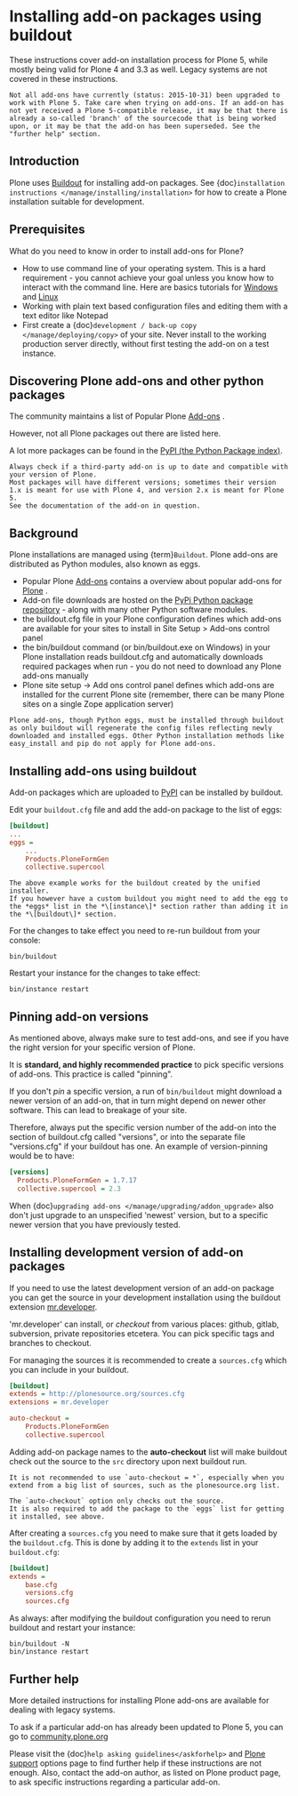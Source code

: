 # Installing add-on packages using buildout

These instructions cover add-on installation process for Plone 5, while mostly being valid for Plone 4 and 3.3 as well.
Legacy systems are not covered in these instructions.

```{note}
Not all add-ons have currently (status: 2015-10-31) been upgraded to work with Plone 5. Take care when trying on add-ons. If an add-on has not yet received a Plone 5-compatible release, it may be that there is already a so-called 'branch' of the sourcecode that is being worked upon, or it may be that the add-on has been superseded. See the "further help" section.
```

## Introduction

Plone uses [Buildout](http://www.buildout.org/) for installing add-on packages.
See {doc}`installation instructions </manage/installing/installation>` for how to create a Plone installation suitable for development.

## Prerequisites

What do you need to know in order to install add-ons for Plone?

- How to use command line of your operating system.
  This is a hard requirement - you cannot achieve your goal unless you know how to interact with the command line.
  Here are basics tutorials for [Windows](http://www.hacking-tutorial.com/tips-and-tricks/16-steps-tutorial-basic-command-prompt/) and [Linux](http://linuxcommand.org/learning_the_shell.php)
- Working with plain text based configuration files and editing them with a text editor like Notepad
- First create a {doc}`development / back-up copy </manage/deploying/copy>` of your site. Never install to the working production server directly, without first testing the add-on on a test instance.

## Discovering Plone add-ons and other python packages

The community maintains a list of Popular Plone [Add-ons](https://plone.org/download/add-ons/) .

However, not all Plone packages out there are listed here.

A lot more packages can be found in the [PyPI (the Python Package index)](https://pypi.python.org/pypi?:action=browse&show=all&c=518).

```{note}
Always check if a third-party add-on is up to date and compatible with your version of Plone.
Most packages will have different versions; sometimes their version 1.x is meant for use with Plone 4, and version 2.x is meant for Plone 5.
See the documentation of the add-on in question.
```

## Background

Plone installations are managed using {term}`Buildout`.
Plone add-ons are distributed as Python modules, also known as eggs.

- Popular Plone [Add-ons](https://plone.org/download/add-ons/) contains a overview about popular add-ons for [Plone](https://plone.org) .
- Add-on file downloads are hosted on the [PyPi Python package repository](https://pypi.python.org/pypi) - along with many other Python software modules.
- the buildout.cfg file in your Plone configuration defines which add-ons are available for your sites to install in Site Setup > Add-ons control panel
- the bin/buildout command (or bin/buildout.exe on Windows) in your Plone installation reads buildout.cfg and automatically downloads required packages when run - you do not need to download any Plone add-ons manually
- Plone site setup -> Add ons control panel defines which add-ons are installed for the current Plone site (remember, there can be many Plone sites on a single Zope application server)

```{note}
Plone add-ons, though Python eggs, must be installed through buildout as only buildout will regenerate the config files reflecting newly downloaded and installed eggs. Other Python installation methods like easy_install and pip do not apply for Plone add-ons.
```

## Installing add-ons using buildout

Add-on packages which are uploaded to [PyPI](https://pypi.python.org) can be installed by buildout.

Edit your `buildout.cfg` file and add the add-on package to the list
of eggs:

```ini
[buildout]
...
eggs =
    ...
    Products.PloneFormGen
    collective.supercool
```

```{note}
The above example works for the buildout created by the unified installer.
If you however have a custom buildout you might need to add the egg to the *eggs* list in the *\[instance\]* section rather than adding it in the *\[buildout\]* section.
```

For the changes to take effect you need to re-run buildout from your console:

```console
bin/buildout
```

Restart your instance for the changes to take effect:

```console
bin/instance restart
```

## Pinning add-on versions

As mentioned above, always make sure to test add-ons, and see if you have the right version for your specific version of Plone.

It is **standard, and highly recommended practice** to pick specific versions of add-ons. This practice is called "pinning".

If you don't *pin* a specific version, a run of `bin/buildout` might download a newer version of an add-on, that in turn might depend on newer other software. This can lead to breakage of your site.

Therefore, always put the specific version number of the add-on into the section of buildout.cfg called "versions", or into the separate file "versions.cfg" if your buildout has one.
An example of version-pinning would be to have:

```ini
[versions]
  Products.PloneFormGen = 1.7.17
  collective.supercool = 2.3
```

When {doc}`upgrading add-ons </manage/upgrading/addon_upgrade>` also don't just upgrade to an unspecified 'newest' version, but to a specific newer version that you have previously tested.

## Installing development version of add-on packages

If you need to use the latest development version of an add-on package you can get the source in your development installation using the buildout extension [mr.developer](https://pypi.python.org/pypi/mr.developer).

'mr.developer' can install, or *checkout* from various places: github, gitlab, subversion, private repositories etcetera.
You can pick specific tags and branches to checkout.

For managing the sources it is recommended to create a `sources.cfg` which you can include in your buildout.

```ini
[buildout]
extends = http://plonesource.org/sources.cfg
extensions = mr.developer

auto-checkout =
    Products.PloneFormGen
    collective.supercool
```

Adding add-on package names to the **auto-checkout** list will make buildout check out the source to the `src` directory upon next buildout run.

```{note}
It is not recommended to use `auto-checkout = *`, especially when you extend from a big list of sources, such as the plonesource.org list.
```

```{note}
The `auto-checkout` option only checks out the source.
It is also required to add the package to the `eggs` list for getting it installed, see above.
```

After creating a `sources.cfg` you need to make sure that it gets loaded by the `buildout.cfg`.
This is done by adding it to the `extends` list in your `buildout.cfg`:

```ini
[buildout]
extends =
    base.cfg
    versions.cfg
    sources.cfg
```

As always: after modifying the buildout configuration you need to rerun buildout and restart your instance:

```console
bin/buildout -N
bin/instance restart
```

## Further help

More detailed instructions for installing Plone add-ons are available for dealing with legacy systems.

To ask if a particular add-on has already been updated to Plone 5, you can go to [community.plone.org](https://community.plone.org)

Please visit the  {doc}`help asking guidelines</askforhelp>` and [Plone support](https://plone.org/support) options page to find further help if these instructions are not enough.
Also, contact the add-on author, as listed on Plone product page, to ask specific instructions regarding a particular add-on.
